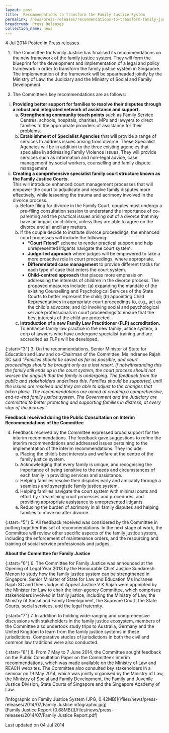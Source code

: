 ```yaml
---
layout: post
title:  Recommendations to transform the Family Justice System
permalink: /news/press-releases/recommendations-to-transform-family-justice-system
breadcrumb: Press Releases
collection_name: news
---
```


4 Jul 2014 Posted in [Press releases](/news/press-releases)

1. The Committee for Family Justice has finalised its recommendations on the new framework of the family justice system.  They will form the blueprint for the development and implementation of a legal and policy framework in order to transform the family justice system in Singapore. The implementation of the framework will be spearheaded jointly by the Ministry of Law, the Judiciary and the Ministry of Social and Family Development.

2. The Committee’s key recommendations are as follows:
<ol style="list-style-type: lower-roman;">
<li> <strong>Providing better support for families to resolve their disputes through a robust and integrated network of assistance and support.</strong>

<ol style="list-style-type: lower-alpha;">
<li><strong>Strengthening community touch points</strong> such as Family Service Centres, schools, hospitals, charities, MPs and lawyers to direct families to the appropriate providers of assistance for their problems.</li>
<li><strong>Establishment of Specialist Agencies</strong> that will provide a range of services to address issues arising from divorce. These Specialist Agencies will be in addition to the three existing agencies that specialise in addressing Family Violence issues. They will provide services such as information and non-legal advice, case management by social workers, counselling and family dispute management.</li>
</ol>

</li>

<li><strong>Creating a comprehensive specialist family court structure known as the Family Justice Courts. </strong>
  <br/>
This will introduce enhanced court management processes that will empower the court to adjudicate and resolve family disputes more effectively, while lessening the trauma and acrimony involved in the divorce process.

<ol style="list-style-type: lower-alpha;">
<li> Before filing for divorce in the Family Court, couples must undergo a pre-filing consultation session to understand the importance of co-parenting and the practical issues arising out of a divorce that may have an impact on children, unless they are able to agree on the divorce and all ancillary matters.</li>
<li> If the couple decide to institute divorce proceedings, the enhanced court processes will include the following:
<ul>
<li><strong>“Court Friend”</strong> scheme to render practical support and help unrepresented litigants navigate the court system.</li>
<li><strong>Judge-led approach</strong> where judges will be empowered to take a more proactive role in court proceedings, where appropriate.</li>
<li><strong>Differentiated case management</strong> to provide different tracks for each type of case that enters the court system.</li>
<li><strong>Child-centred approach</strong> that places more emphasis on addressing the interests of children in the divorce process. The proposed measures include: (a) expanding the mandate of the existing Counselling and Psychological Services of the State Courts to better represent the child; (b) appointing Child Representatives in appropriate court proceedings to, e.g., act as the child's advocate; and (c) involving social and psychological service professionals in court proceedings to ensure that the best interests of the child are protected.</li>
</ul>
</li>
<li> <strong>Introduction of a new Family Law Practitioner (FLP) accreditation.</strong> To enhance family law practice in the new family justice system, a corp of lawyers who have undergone specialist training and are accredited as FLPs will be developed.</li>
</ol>

</li>

</ol>  

{:start="3"}
3. On the recommendations, Senior Minister of State for Education and Law and co-Chairman of the Committee, Ms Indranee Rajah SC said “*Families should be saved as far as possible, and court proceedings should be brought only as a last resort. If notwithstanding this the family still ends up in the court system, the court process should not worsen the anguish that the family is undergoing. The feedback from the public and stakeholders underlines this. Families should be supported, until the issues are resolved and they are able to adjust to the changes that taken place. The recommendations are aimed at creating a comprehensive, end-to-end family justice system. The Government and the Judiciary are committed to better protecting and supporting families in distress, at every step of the journey*.”

**Feedback received during the Public Consultation on Interim Recommendations of the Committee**

<ol start="4">
<li>Feedback received by the Committee expressed broad support for the interim recommendations. The feedback gave suggestions to refine the interim recommendations and addressed issues pertaining to the implementation of the interim recommendations. They include:
<ol style="list-style-type: lower-alpha;">
<li>Placing the child’s best interests and welfare at the centre of the family justice system.</li>
<li>Acknowledging that every family is unique, and recognising the importance of being sensitive to the needs and circumstances of each family in providing services and assistance.</li>
<li>Helping families resolve their disputes early and amicably through a seamless and synergistic family justice system.</li>
<li>Helping families navigate the court system with minimal costs and effort by streamlining court processes and procedures, and providing appropriate assistance to unrepresented litigants.</li>
<li>Reducing the burden of acrimony in all family disputes and helping families to move on after divorce.</li>
</ol>
</li>
</ol>

{:start="5"}
5. All feedback received was considered by the Committee in putting together this set of recommendations. In the next stage of work, the Committee will review other specific aspects of the family justice system, including the enforcement of maintenance orders, and the resourcing and training of social service professionals and judges.

**About the Committee for Family Justice**

{:start="6"}
6. The Committee for Family Justice was announced at the Opening of Legal Year 2013 by the Honourable Chief Justice Sundaresh Menon to study how the family justice system can be strengthened in Singapore.  Senior Minister of State for Law and Education Ms Indranee Rajah SC and then-Judge of Appeal Justice V K Rajah were appointed by the Minister for Law to chair the inter-agency Committee, which comprises stakeholders involved in family justice, including the Ministry of Law, the Ministry of Social and Family Development, the Supreme Court, the State Courts, social services, and the legal fraternity.

 
{:start="7"}
7. In addition to holding wide-ranging and comprehensive discussions with stakeholders in the family justice ecosystem, members of the Committee also undertook study trips to Australia, Germany and the United Kingdom to learn from the family justice systems in these jurisdictions. Comparative studies of jurisdictions in both the civil and common law traditions were also conducted.

 
{:start="8"}
8. From 7 May to 7 June 2014, the Committee sought feedback on the Public Consultation Paper on the Committee’s interim recommendations, which was made available on the Ministry of Law and REACH websites. The Committee also consulted key stakeholders in a seminar on 19 May 2014, which was jointly organised by the Ministry of Law, the Ministry of Social and Family Development, the Family and Juvenile Justice Division, State Courts of Singapore and the Singapore Academy of Law.


[Infographic on Family Justice System (JPG, 0.42MB)](/files/news/press-releases/2014/07/Family Justice infographic.jpg)  
[Family Justice Report (0.68MB)](/files/news/press-releases/2014/07/Family Justice Report.pdf)


<p class="right-side-updated">
Last updated on 04 Jul 2014
</p>
